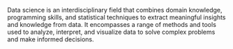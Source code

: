 Data science is an interdisciplinary field that combines domain knowledge, programming skills, and statistical techniques to extract meaningful insights and knowledge from data.
It encompasses a range of methods and tools used to analyze, interpret, and visualize data to solve complex problems and make informed decisions.
